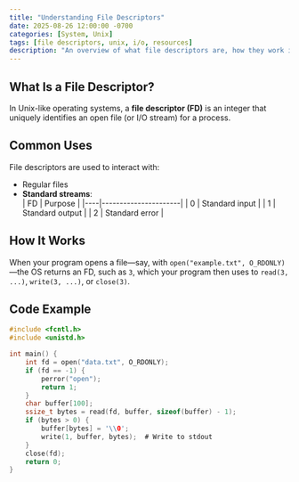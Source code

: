 ```yaml
---
title: "Understanding File Descriptors"
date: 2025-08-26 12:00:00 -0700
categories: [System, Unix]
tags: [file descriptors, unix, i/o, resources]
description: "An overview of what file descriptors are, how they work in Unix-like systems, and why they matter."
---
```


## What Is a File Descriptor?

In Unix-like operating systems, a **file descriptor (FD)** is an integer that uniquely identifies an open file (or I/O stream) for a process.

## Common Uses

File descriptors are used to interact with:

- Regular files  
- **Standard streams**:  
  | FD | Purpose              |
  |----|----------------------|
  | 0  | Standard input       |
  | 1  | Standard output      |
  | 2  | Standard error       |

## How It Works

When your program opens a file—say, with `open("example.txt", O_RDONLY)`—the OS returns an FD, such as `3`, which your program then uses to `read(3, ...)`, `write(3, ...)`, or `close(3)`.

## Code Example

```c
#include <fcntl.h>
#include <unistd.h>

int main() {
    int fd = open("data.txt", O_RDONLY);
    if (fd == -1) {
        perror("open");
        return 1;
    }
    char buffer[100];
    ssize_t bytes = read(fd, buffer, sizeof(buffer) - 1);
    if (bytes > 0) {
        buffer[bytes] = '\\0';
        write(1, buffer, bytes);  # Write to stdout
    }
    close(fd);
    return 0;
}
